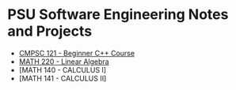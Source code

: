 # PSU Software Engineering Notes and Projects
- [CMPSC 121 - Beginner C++ Course](./CMPSC121/CMPSC121%20Notes.md)
- [MATH 220 - Linear Algebra](./MATH220/MATH220.md)
- [MATH 140 - CALCULUS I]
- [MATH 141 - CALCULUS II]
